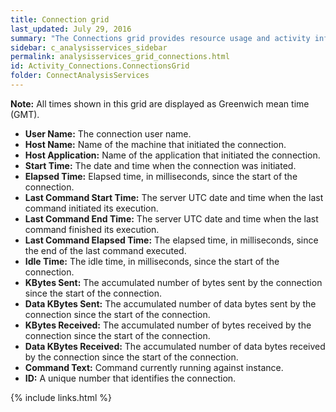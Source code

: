 ```yaml
---
title: Connection grid
last_updated: July 29, 2016
summary: "The Connections grid provides resource usage and activity information for current connections on the server."
sidebar: c_analysisservices_sidebar
permalink: analysisservices_grid_connections.html
id: Activity_Connections.ConnectionsGrid
folder: ConnectAnalysisServices
---
```


<p><b>Note:</b> All times shown in this grid are displayed as Greenwich mean time (GMT).</p>

<ul>
	<li><b>User Name:</b> The connection user name.</li>		
	<li><b>Host Name:</b> Name of the machine that initiated the connection.</li>		
	<li><b>Host Application:</b> Name of the application that initiated the connection.</li>		
	<li><b>Start Time:</b> The date and time when the connection was initiated.</li>		
	<li><b>Elapsed Time:</b> Elapsed time, in milliseconds, since the start of the connection.</li>		
	<li><b>Last Command Start Time:</b> The server UTC date and time when the last command initiated its execution.</li>		
	<li><b>Last Command End Time:</b> The server UTC date and time when the last command finished its execution.</li>		
	<li><b>Last Command Elapsed Time:</b> The elapsed time, in milliseconds, since the end of the last command executed.</li>		
	<li><b>Idle Time:</b> The idle time, in milliseconds, since the start of the connection.</li>		
	<li><b>KBytes Sent:</b> The accumulated number of bytes sent by the connection since the start of the connection.</li>		
	<li><b>Data KBytes Sent:</b> The accumulated number of data bytes sent by the connection since the start of the connection.</li>		
	<li><b>KBytes Received:</b> The accumulated number of bytes received by the connection since the start of the connection.</li>		
	<li><b>Data KBytes Received:</b> The accumulated number of data bytes received by the connection since the start of the connection.</li>		
	<li><b>Command Text:</b> Command currently running against instance.</li>
	<li><b>ID:</b> A unique number that identifies the connection.</li>
</ul>



{% include links.html %}
